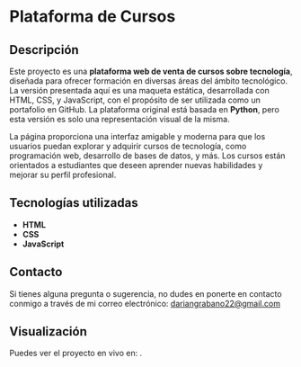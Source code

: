 # Plataforma de Cursos

## Descripción

Este proyecto es una **plataforma web de venta de cursos sobre tecnología**, diseñada para ofrecer formación en diversas áreas del ámbito tecnológico. La versión presentada aquí es una maqueta estática, desarrollada con HTML, CSS, y JavaScript, con el propósito de ser utilizada como un portafolio en GitHub. La plataforma original está basada en **Python**, pero esta versión es solo una representación visual de la misma.

La página proporciona una interfaz amigable y moderna para que los usuarios puedan explorar y adquirir cursos de tecnología, como programación web, desarrollo de bases de datos, y más. Los cursos están orientados a estudiantes que deseen aprender nuevas habilidades y mejorar su perfil profesional.

## Tecnologías utilizadas

- **HTML**
- **CSS**
- **JavaScript**

## Contacto

Si tienes alguna pregunta o sugerencia, no dudes en ponerte en contacto conmigo a través de mi correo electrónico: dariangrabano22@gmail.com

## Visualización

Puedes ver el proyecto en vivo en: .
